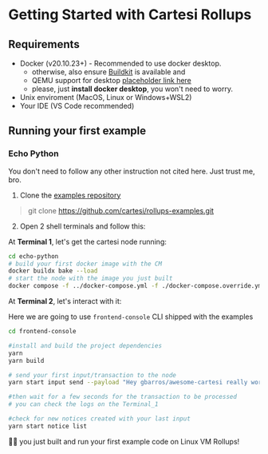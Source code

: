 # Getting Started with Cartesi Rollups 

## Requirements

- Docker (v20.10.23+) - Recommended to use docker desktop.
    - otherwise, also ensure [Buildkit](https://github.com/moby/buildkit) is available and 
    - QEMU support for desktop [placeholder link here](123)
    - please, just **install docker desktop**, you won't need to worry.
- Unix enviroment (MacOS, Linux or Windows+WSL2)
- Your IDE (VS Code recommended)

## Running your first example

### Echo Python
 
You don't need to follow any other instruction not cited here. Just trust me, bro. 

1) Clone the [examples repository](https://github.com/cartesi/rollups-examples/) 
 > git clone https://github.com/cartesi/rollups-examples.git

2) Open 2 shell terminals and follow this:

At **Terminal 1**, let's get the cartesi node running:

```bash
cd echo-python
# build your first docker image with the CM
docker buildx bake --load
# start the node with the image you just built
docker compose -f ../docker-compose.yml -f ./docker-compose.override.yml up
```

At **Terminal 2**, let's interact with it:
 
Here we are going to use `frontend-console` CLI shipped with the examples
```bash
cd frontend-console

#install and build the project dependencies
yarn 
yarn build 

# send your first input/transaction to the node
yarn start input send --payload "Hey gbarros/awesome-cartesi really works"

#then wait for a few seconds for the transaction to be processed
# you can check the logs on the Terminal_1

#check for new notices created with your last input
yarn start notice list
```

🥳🎉 you just built and run your first example code on Linux VM Rollups!